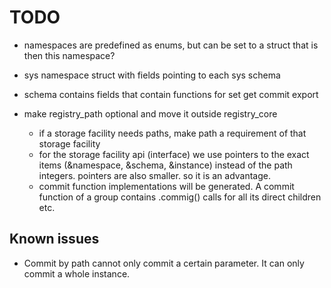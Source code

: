 # TODO

- namespaces are predefined as enums, but can be set to a struct that is then this namespace?
- sys namespace struct with fields pointing to each sys schema
- schema contains fields that contain functions for set get commit export

- make registry_path optional and move it outside registry_core
  - if a storage facility needs paths, make path a requirement of that storage facility
  - for the storage facility api (interface) we use pointers to the exact items (&namespace, &schema, &instance) instead of the path integers. pointers are also smaller. so it is an advantage.
  - commit function implementations will be generated. A commit function of a group contains .commig() calls for all its direct children etc.

## Known issues

- Commit by path cannot only commit a certain parameter. It can only commit a whole instance.
